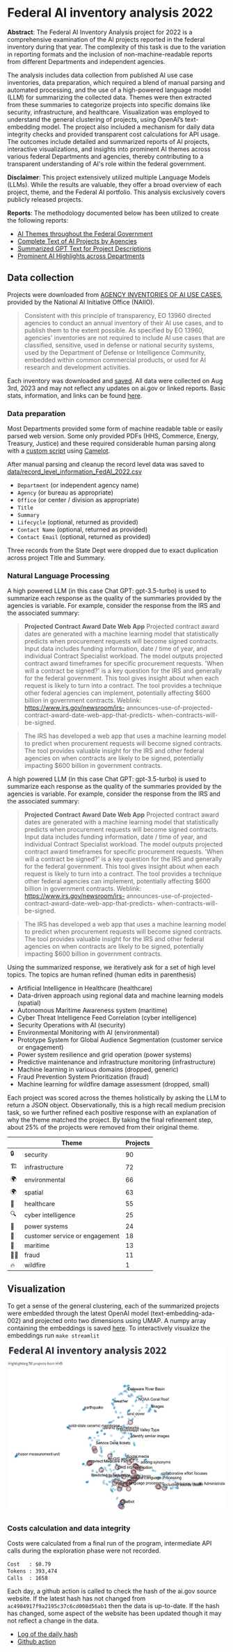 # Federal AI inventory analysis 2022

**Abstract**: The Federal AI Inventory Analysis project for 2022 is a comprehensive examination of the AI projects reported in the federal inventory during that year. The complexity of this task is due to the variation in reporting formats and the inclusion of non-machine-readable reports from different Departments and independent agencies.

The analysis includes data collection from published AI use case inventories, data preparation, which required a blend of manual parsing and automated processing, and the use of a high-powered language model (LLM) for summarizing the collected data. Themes were then extracted from these summaries to categorize projects into specific domains like security, infrastructure, and healthcare. Visualization was employed to understand the general clustering of projects, using OpenAI’s text-embedding model. The project also included a mechanism for daily data integrity checks and provided transparent cost calculations for API usage. The outcomes include detailed and summarized reports of AI projects, interactive visualizations, and insights into prominent AI themes across various federal Departments and agencies, thereby contributing to a transparent understanding of AI's role within the federal government.

**Disclaimer**: This project extensively utilized multiple Language Models (LLMs). While the results are valuable, they offer a broad overview of each project, theme, and the Federal AI portfolio. This analysis exclusively covers publicly released projects.

**Reports**: The methodology documented below has been utilized to create the following reports:

+ [AI Themes throughout the Federal Government](results/AI_themes.md)
+ [Complete Text of AI Projects by Agencies](results/AI_projects_full_text_by_Department.md)
+ [Summarized GPT Text for Project Descriptions](results/AI_projects_summary_text_by_Department.md)
+ [Prominent AI Highlights across Departments](results/AI_highlights_by_Department.md)


## Data collection

Projects were downloaded from [AGENCY INVENTORIES OF AI USE CASES](https://www.ai.gov/ai-use-case-inventories/), provided by the National AI Initiative Office (NAIIO).

> Consistent with this principle of transparency, EO 13960 directed agencies to conduct an annual inventory of their AI use cases, and to publish them to the extent possible. As specified by EO 13960, agencies' inventories are not required to include AI use cases that are classified, sensitive, used in defense or national security systems, used by the Department of Defense or Intelligence Community, embedded within common commercial products, or used for AI research and development activities.

Each inventory was downloaded and [saved](data/department_org_src).
All data were collected on Aug 3rd, 2023 and may not reflect any updates on ai.gov or linked reports.
Basic stats, information, and links can be found [here](data/high_level_stats_from_AI_gov.csv).

### Data preparation

Most Departments provided some form of machine readable table or easily parsed web version. Some only provided PDFs (HHS, Commerce, Energy, Treasury, Justice) and these required considerable human parsing along with a [custom script](P0_parse_pdf2table.py) using [Camelot](https://github.com/camelot-dev/camelot).

After manual parsing and cleanup the record level data was saved to [data/record_level_information_FedAI_2022.csv](data/record_level_information_FedAI_2022.csv)

+ `Department` (or independent agency name)
+ `Agency` (or bureau as appropriate)
+ `Office` (or center / division as appropriate)
+ `Title`
+ `Summary`
+ `Lifecycle` (optional, returned as provided)
+ `Contact Name` (optional, returned as provided)
+ `Contact Email` (optional, returned as provided)

Three records from the State Dept were dropped due to exact duplication across project Title and Summary.

### Natural Language Processing

A high powered LLM (in this case Chat GPT: gpt-3.5-turbo) is used to summarize each response as the quality of the summaries provided by the agencies is variable. For example, consider the response from the IRS and the associated summary:

> **Projected Contract Award Date Web App** Projected contract award dates are generated with a machine learning  model that statistically predicts when procurement requests will become  signed contracts. Input data includes funding information, date / time of  year, and individual Contract Specialist workload. The model outputs  projected contract award timeframes for specific procurement requests.   'When will a contract be signed?' is a key question for the IRS and  generally for the federal government. This tool gives insight about when  each request is likely to turn into a contract. The tool provides a technique  other federal agencies can implement, potentially affecting $600 billion in  government contracts. Weblink: https://www.irs.gov/newsroom/irs- announces-use-of-projected-contract-award-date-web-app-that-predicts- when-contracts-will-be-signed.

> The IRS has developed a web app that uses a machine learning model to predict when procurement requests will become signed contracts. The tool provides valuable insight for the IRS and other federal agencies on when contracts are likely to be signed, potentially impacting $600 billion in government contracts.


A high powered LLM (in this case Chat GPT: gpt-3.5-turbo) is used to summarize each response as the quality of the summaries provided by the agencies is variable. For example, consider the response from the IRS and the associated summary:

> **Projected Contract Award Date Web App** Projected contract award dates are generated with a machine learning  model that statistically predicts when procurement requests will become  signed contracts. Input data includes funding information, date / time of  year, and individual Contract Specialist workload. The model outputs  projected contract award timeframes for specific procurement requests.   'When will a contract be signed?' is a key question for the IRS and  generally for the federal government. This tool gives insight about when  each request is likely to turn into a contract. The tool provides a technique  other federal agencies can implement, potentially affecting $600 billion in  government contracts. Weblink: https://www.irs.gov/newsroom/irs- announces-use-of-projected-contract-award-date-web-app-that-predicts- when-contracts-will-be-signed.

> The IRS has developed a web app that uses a machine learning model to predict when procurement requests will become signed contracts. The tool provides valuable insight for the IRS and other federal agencies on when contracts are likely to be signed, potentially impacting $600 billion in government contracts.

Using the summarized response, we iteratively ask for a set of high level topics. The topics are human refined (human edits in parenthesis)

+ Artificial Intelligence in Healthcare (healthcare)
+ Data-driven approach using regional data and machine learning models (spatial)
+ Autonomous Maritime Awareness system (maritime)
+ Cyber Threat Intelligence Feed Correlation (cyber intelligence)
+ Security Operations with AI (security)
+ Environmental Monitoring with AI (environmental)
+ Prototype System for Global Audience Segmentation (customer service or engagement)
+ Power system resilience and grid operation (power systems)
+ Predictive maintenance and infrastructure monitoring (infrastructure)
+ Machine learning in various domains (dropped, generic)
+ Fraud Prevention System Prioritization (fraud)
+ Machine learning for wildfire damage assessment (dropped, small)

Each project was scored across the themes holistically by asking the LLM to return a JSON object. Observationally, this is a high recall medium precision task, so we further refined each positive response with an explanation of why the theme matched the project. By taking the final refinement step, about 25% of the projects were removed from their original theme.

|       | Theme                           | Projects |
|------------|---------------------------------|-------|
| 🔒         | security                        | 90    |
| 🏗️         | infrastructure                  | 72    |
| 🌍         | environmental                   | 66    |
| 🌍         | spatial                         | 63    |
| 🏥         | healthcare                      | 55    |
| 🔍         | cyber intelligence              | 25    |
| 🔌         | power systems                   | 24    |
| 🤝         | customer service or engagement  | 18    |
| 🌊         | maritime                        | 13    |
| 🕵️‍♂️       | fraud                           | 11    |
| 🔥         | wildfire                        | 1     |

## Visualization

To get a sense of the general clustering, each of the summarized projects were embedded through the latest OpenAI model (text-embedding-ada-002) and projected onto two dimensions using UMAP. A numpy array containing the embeddings is saved [here](data/GPT_embedding.npy). To interactively visualize the embeddings run `make streamlit`

![Visualization of Federal AI Projects](results/streamlit_demo.jpg)

### Costs calculation and data integrity 

Costs were calculated from a final run of the program, intermediate API calls during the exploration phase were not recorded.

```
Cost   : $0.79
Tokens : 393,474
Calls  : 1658
```

Each day, a github action is called to check the hash of the ai.gov source website. If the latest hash has not changed from `ac4984917f9a2195c37c6cd008d56ab1` then the data is up-to-date. If the hash has changed, some aspect of the website has been updated though it may not reflect a change in the data.

+ [Log of the daily hash](data/ai_gov_md5hash.csv)
+ [Github action](.github/workflows/md5_website_check.yml)